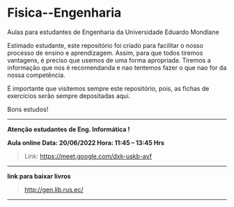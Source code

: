 # Fisica--Engenharia
Aulas para estudantes de Engenharia da Universidade Eduardo Mondlane

Estimado estudante, este repositório foi criado para facilitar o nosso processo de ensino e aprendizagem. Assim, para que todos tiremos vantagens, é preciso que usemos  de uma forma apropriada. Tiremos a informação que nos é recomendanda e nao tentemos fazer o que nao for da nossa competência.


É importante que visitemos sempre este repositório, pois,  as fichas de exercícios serão sempre depositadas aqui.


Bons estudos!

______________________________________________

**Atenção estudantes de Eng. Informática !**

**Aula online   Data: 20/06/2022     Hora: 11:45 – 13:45 Hrs**

> Link: https://meet.google.com/dxk-uskb-avf

_______________________________________________________________________________________________________

**link para baixar livros**

> http://gen.lib.rus.ec/

____________________________________________________________________________________________________________



